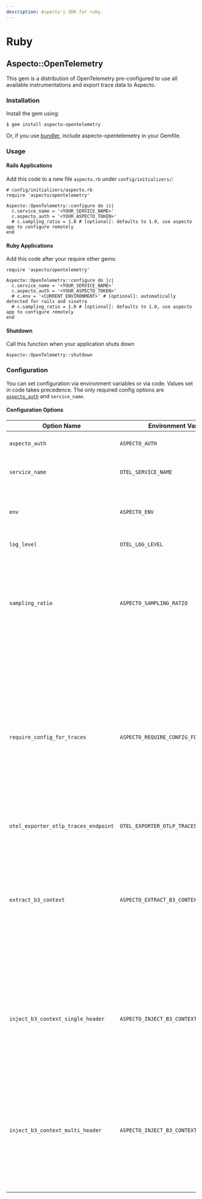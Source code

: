 ```yaml
---
description: Aspecto's SDK for ruby.
---
```


# Ruby

## Aspecto::OpenTelemetry

This gem is a distribution of OpenTelemetry pre-configured to use all available instrumentations and export trace data to Aspecto.

### Installation

Install the gem using:

```
$ gem install aspecto-opentelemetry
```

Or, if you use [bundler](https://bundler.io/), include aspecto-opentelemetry in your Gemfile.

### Usage

#### Rails Applications

Add this code to a new file `aspecto.rb` under `config/initializers/`:

```
# config/initializers/aspecto.rb
require 'aspecto/opentelemetry'

Aspecto::OpenTelemetry::configure do |c|
  c.service_name = '<YOUR_SERVICE_NAME>'
  c.aspecto_auth = '<YOUR_ASPECTO_TOKEN>'
  # c.sampling_ratio = 1.0 # [optional]: defaults to 1.0, use aspecto app to configure remotely
end
```

#### Ruby Applications

Add this code after your require other gems:

```
require 'aspecto/opentelemetry'

Aspecto::OpenTelemetry::configure do |c|
  c.service_name = '<YOUR_SERVICE_NAME>'
  c.aspecto_auth = '<YOUR_ASPECTO_TOKEN>'
  # c.env = '<CURRENT_ENVIRONMENT>' # [optional]: automatically detected for rails and sinatra
  # c.sampling_ratio = 1.0 # [optional]: defaults to 1.0, use aspecto app to configure remotely
end
```

#### Shutdown

Call this function when your application shuts down

```
Aspecto::OpenTelemetry::shutdown
```

### Configuration

You can set configuration via environment variables or via code. Values set in code takes precedence. The only required config options are [`aspecto_auth`](https://app.aspecto.io/app/integration/api-key) and `service_name`.

#### Configuration Options

| Option Name                          | Environment Variable                      | Type        | Default                                                                      | Description                                                                                                                                                                                                                                  |
| ------------------------------------ | ----------------------------------------- | ----------- | ---------------------------------------------------------------------------- | -------------------------------------------------------------------------------------------------------------------------------------------------------------------------------------------------------------------------------------------- |
| `aspecto_auth`                       | `ASPECTO_AUTH`                            | UUID string | -                                                                            | Aspecto's [API key](https://app.aspecto.io/app/integration/api-key) for authentication                                                                                                                                                       |
| `service_name`                       | `OTEL_SERVICE_NAME`                       | string      | -                                                                            | Name of the service which is sending telemetry                                                                                                                                                                                               |
| `env`                                | `ASPECTO_ENV`                             | string      | Extracted from Rails or Sinatra if used                                      | Deployment environment: `production` / `staging` / `development`, etc.                                                                                                                                                                       |
| `log_level`                          | `OTEL_LOG_LEVEL`                          | string      | `ERROR`                                                                      | `ERROR` / `WARN` / `INFO`, etc.                                                                                                                                                                                                              |
| `sampling_ratio`                     | `ASPECTO_SAMPLING_RATIO`                  | float       | 1.0                                                                          | How many of the traces starting in this service should be sampled. set to number in range \[0.0, 1.0] where 0.0 is no sampling, and 1.0 is sample all                                                                                        |
| `require_config_for_traces`          | `ASPECTO_REQUIRE_CONFIG_FOR_TRACES`       | boolean     | `false`                                                                      | When `true`, the SDK will not trace anything until remote sampling configuration arrives (few hundreds ms). Can be used to enforce sampling configuration is always applied, with the cost of losing traces generated during service startup |
| `otel_exporter_otlp_traces_endpoint` | `OTEL_EXPORTER_OTLP_TRACES_ENDPOINT`      | URL         | [`https://otelcol.aspecto.io/v1/trace`](https://otelcol.aspecto.io/v1/trace) | Url                                                                                                                                                                                                                                          |
| `extract_b3_context`                 | `ASPECTO_EXTRACT_B3_CONTEXT`              | boolean     | `false`                                                                      | Set to `true` when the service receives requests from another instrumented component that propagate context via B3 protocol multi or single header. For example: Envoy Proxy, Ambassador and Istio                                           |
| `inject_b3_context_single_header`    | `ASPECTO_INJECT_B3_CONTEXT_SINGLE_HEADER` | boolean     | `false`                                                                      | Set to `true` when the service send traffic to another instrumented component that propagate context via B3 **single header** protocol                                                                                                       |
| `inject_b3_context_multi_header`     | `ASPECTO_INJECT_B3_CONTEXT_MULTI_HEADER`  | boolean     | `false`                                                                      | Set to `true` when the service send traffic to another instrumented component that propagate context via B3 **multi header** protocol. For example: Envoy Proxy, Istio                                                                       |

